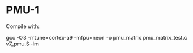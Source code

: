 # PMU-1
Compile with:



gcc -O3 -mtune=cortex-a9 -mfpu=neon -o  pmu_matrix pmu_matrix_test.c v7_pmu.S -lm
